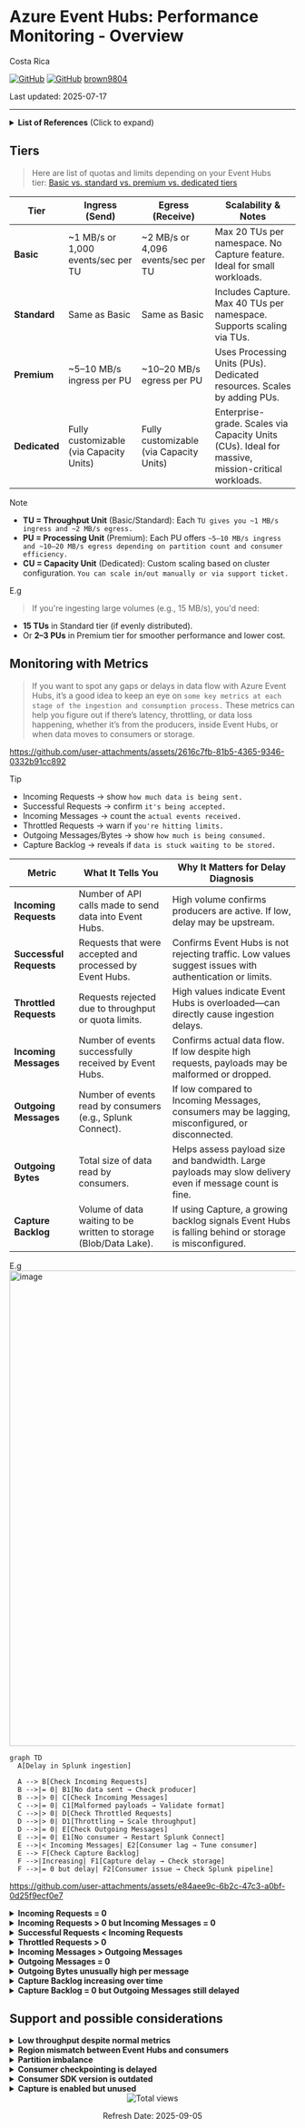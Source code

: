 # Azure Event Hubs: Performance Monitoring - Overview 

Costa Rica

[![GitHub](https://badgen.net/badge/icon/github?icon=github&label)](https://github.com) 
[![GitHub](https://img.shields.io/badge/--181717?logo=github&logoColor=ffffff)](https://github.com/)
[brown9804](https://github.com/brown9804)

Last updated: 2025-07-17

----------

<details>
<summary><b>List of References</b> (Click to expand)</summary>

- [Azure Event Hubs quotas and limits](https://learn.microsoft.com/en-us/azure/event-hubs/event-hubs-quotas#basic-vs-standard-vs-premium-vs-dedicated-tiers)

</details>

## Tiers

> Here are list of quotas and limits depending on your Event Hubs tier: [Basic vs. standard vs. premium vs. dedicated tiers](https://learn.microsoft.com/en-us/azure/event-hubs/event-hubs-quotas#basic-vs-standard-vs-premium-vs-dedicated-tiers)

| **Tier**       | **Ingress (Send)**                          | **Egress (Receive)**                         | **Scalability & Notes**                                                                 |
|----------------|---------------------------------------------|----------------------------------------------|------------------------------------------------------------------------------------------|
| **Basic**      | ~1 MB/s or 1,000 events/sec per TU          | ~2 MB/s or 4,096 events/sec per TU           | Max 20 TUs per namespace. No Capture feature. Ideal for small workloads.                |
| **Standard**   | Same as Basic                               | Same as Basic                                | Includes Capture. Max 40 TUs per namespace. Supports scaling via TUs.                   |
| **Premium**    | ~5–10 MB/s ingress per PU                   | ~10–20 MB/s egress per PU                    | Uses Processing Units (PUs). Dedicated resources. Scales by adding PUs.                 |
| **Dedicated**  | Fully customizable (via Capacity Units)     | Fully customizable (via Capacity Units)      | Enterprise-grade. Scales via Capacity Units (CUs). Ideal for massive, mission-critical workloads.|

> [!NOTE]
> - **TU = Throughput Unit** (Basic/Standard): Each `TU gives you ~1 MB/s ingress and ~2 MB/s egress.`
> - **PU = Processing Unit** (Premium): Each PU offers `~5–10 MB/s ingress and ~10–20 MB/s egress depending on partition count and consumer efficiency.`
> - **CU = Capacity Unit** (Dedicated): Custom scaling based on cluster configuration. `You can scale in/out manually or via support ticket.`

E.g 
> If you're ingesting large volumes (e.g., 15 MB/s), you'd need:
- **15 TUs** in Standard tier (if evenly distributed).
- Or **2–3 PUs** in Premium tier for smoother performance and lower cost.

## Monitoring with Metrics

> If you want to spot any gaps or delays in data flow with Azure Event Hubs, it’s a good idea to keep an eye on `some key metrics at each stage of the
> ingestion and consumption process.` These metrics can help you figure out if there’s latency, throttling,
> or data loss happening, whether it’s from the producers, inside Event Hubs, or when data moves to consumers or storage.

https://github.com/user-attachments/assets/2616c7fb-81b5-4365-9346-0332b91cc892

> [!TIP]
> - Incoming Requests → show `how much data is being sent.`
> - Successful Requests → confirm `it's being accepted.`
> - Incoming Messages → count the `actual events received.`
> - Throttled Requests → warn if `you're hitting limits.`
> - Outgoing Messages/Bytes → show `how much is being consumed.`
> - Capture Backlog → reveals if `data is stuck waiting to be stored.`

| **Metric**             | **What It Tells You**                                                                 | **Why It Matters for Delay Diagnosis**                                                                 |
|------------------------|----------------------------------------------------------------------------------------|----------------------------------------------------------------------------------------------------------|
| **Incoming Requests**  | Number of API calls made to send data into Event Hubs.                                | High volume confirms producers are active. If low, delay may be upstream.                               |
| **Successful Requests**| Requests that were accepted and processed by Event Hubs.                              | Confirms Event Hubs is not rejecting traffic. Low values suggest issues with authentication or limits.  |
| **Throttled Requests** | Requests rejected due to throughput or quota limits.                                  | High values indicate Event Hubs is overloaded—can directly cause ingestion delays.                      |
| **Incoming Messages**  | Number of events successfully received by Event Hubs.                                 | Confirms actual data flow. If low despite high requests, payloads may be malformed or dropped.          |
| **Outgoing Messages**  | Number of events read by consumers (e.g., Splunk Connect).                            | If low compared to Incoming Messages, consumers may be lagging, misconfigured, or disconnected.         |
| **Outgoing Bytes**     | Total size of data read by consumers.                                                 | Helps assess payload size and bandwidth. Large payloads may slow delivery even if message count is fine.|
| **Capture Backlog**    | Volume of data waiting to be written to storage (Blob/Data Lake).                     | If using Capture, a growing backlog signals Event Hubs is falling behind or storage is misconfigured.   |

E.g 
<img width="1901" height="838" alt="image" src="https://github.com/user-attachments/assets/54bf9b1e-c56c-4509-9716-a47848ce4359" />

```mermaid
graph TD
  A[Delay in Splunk ingestion]

  A --> B[Check Incoming Requests]
  B -->|= 0| B1[No data sent → Check producer]
  B -->|> 0| C[Check Incoming Messages]
  C -->|= 0| C1[Malformed payloads → Validate format]
  C -->|> 0| D[Check Throttled Requests]
  D -->|> 0| D1[Throttling → Scale throughput]
  D -->|= 0| E[Check Outgoing Messages]
  E -->|= 0| E1[No consumer → Restart Splunk Connect]
  E -->|< Incoming Messages| E2[Consumer lag → Tune consumer]
  E --> F[Check Capture Backlog]
  F -->|Increasing| F1[Capture delay → Check storage]
  F -->|= 0 but delay| F2[Consumer issue → Check Splunk pipeline]
```

https://github.com/user-attachments/assets/e84aee9c-6b2c-47c3-a0bf-0d25f9ecf0e7

<details>
<summary><strong>Incoming Requests = 0</strong></summary>

> - `Interpretation`: No data is being sent to Event Hubs. This typically means the upstream producer is inactive, misconfigured, or disconnected.
> - `Why This Matters`: If no requests are arriving, the delay is upstream—not within Event Hubs. This is the first checkpoint in the ingestion pipeline.
> - `Actions to Take`:  
>    - Verify that producers are running and targeting the correct Event Hub.  
>    - Check authentication credentials and network connectivity.  
>    - Review producer logs for errors or dropped messages.  
>    - Ensure DNS resolution and firewall rules allow outbound traffic.
</details>

<details>
<summary><strong>Incoming Requests > 0 but Incoming Messages = 0</strong></summary>

> - `Interpretation`: Requests are reaching Event Hubs, but no events are being accepted. This may indicate malformed payloads or schema mismatches.
> - `Why This Matters`: Traffic is arriving, but Event Hubs is unable to process it—likely due to formatting or validation issues.
> - `Actions to Take`:  
>    - Validate payload structure and encoding.  
>    - Check for serialization errors or schema mismatches.  
>    - Ensure the producer SDK is compatible with Event Hubs.  
>    - Review Event Hubs logs for dropped or rejected messages.
</details>

<details>
<summary><strong>Successful Requests < Incoming Requests</strong></summary>

> - `Interpretation`: Some requests are failing—likely due to quota limits, authentication errors, or SDK misconfigurations.
> - `Why This Matters`: Failed requests mean data is not entering the pipeline, which can result in partial ingestion or silent data loss.
> - `Actions to Take`:  
>    - Review Azure Monitor logs for error codes.  
>    - Check Event Hubs quota limits and authentication credentials.  
>    - Ensure the SDK is up to date and properly configured.  
>    - Monitor retry logic and backoff settings.
</details>

<details>
<summary><strong>Throttled Requests > 0</strong></summary>

> - `Interpretation`: Event Hubs is rejecting requests due to throughput limits being exceeded.
> - `Why This Matters`: Throttling causes ingestion delays and can lead to dropped messages if retries aren't configured.
> - `Actions to Take`:  
>    - Scale up throughput units (TUs).  
>    - Optimize producer batching and retry logic.  
>    - Consider upgrading to Premium or Dedicated tier.  
>    - Monitor partition distribution to avoid hotspots.
</details>

<details>
<summary><strong>Incoming Messages > Outgoing Messages</strong></summary>

> - `Interpretation`: Consumers are lagging behind. This could be due to slow processing, misconfiguration, or disconnection.
> - `Why This Matters`: Data accumulates in Event Hubs and delays downstream ingestion. This can lead to increased costs or message expiration.
> - `Actions to Take`:  
>    - Check consumer health and retry settings.  
>    - Monitor partition lag and scale out consumer instances.  
>    - Review consumer logs for processing delays.  
>    - Ensure checkpointing is functioning correctly.
</details>

<details>
<summary><strong>Outgoing Messages = 0</strong></summary>

> - `Interpretation`: No consumer is reading from Event Hubs. This may indicate a broken connection or inactive consumer.
> - `Why This Matters`: If no one is reading, data will remain in Event Hubs and eventually expire or overflow.
> - `Actions to Take`:  
>    - Restart consumer services and validate connection strings.  
>    - Check logs for authentication or network errors.  
>    - Ensure consumer is subscribed to the correct Event Hub and partitions.  
>    - Confirm that the consumer group is active and not blocked.
</details>

<details>
<summary><strong>Outgoing Bytes unusually high per message</strong></summary>

> - `Interpretation`: Payloads are large, which may slow down delivery due to bandwidth constraints or inefficient serialization.
> - `Why This Matters`: Large payloads can saturate the egress pipeline and delay consumer processing.
> - `Actions to Take`:  
>    - Compress payloads or reduce message size.  
>    - Use efficient serialization formats.  
>    - Increase consumer capacity or parallelism.  
>    - Monitor egress bandwidth and adjust partitioning strategy.
</details>

<details>
<summary><strong>Capture Backlog increasing over time</strong></summary>

> - `Interpretation`: Event Hubs is falling behind on writing to Blob Storage or Data Lake.
> - `Why This Matters`: A growing backlog indicates that data is stuck in Event Hubs and not being flushed to storage.
> - `Actions to Take`:  
>    - Check storage account health and write permissions.  
>    - Review capture configuration and partition mapping.  
>    - Monitor Event Hubs throughput and scale if needed.  
>    - Validate that the capture destination is reachable.
</details>

<details>
<summary><strong>Capture Backlog = 0 but Outgoing Messages still delayed</strong></summary>

> - `Interpretation`: Event Hubs is writing to storage successfully, but consumers are still slow.
> - `Why This Matters`: This isolates the delay to the consumer side, not Event Hubs or storage.
> - `Actions to Take`:  
>    - Investigate consumer performance and ingestion rate.  
>    - Check for downstream bottlenecks or queue saturation.  
>    - Review Splunk Connect logs and retry behavior.
</details>

## Support and possible considerations

<details>
<summary><strong>Low throughput despite normal metrics</strong></summary>

> - `Interpretation`: Event Hubs may be under-provisioned for your workload.
> - `Why This Matters`: This condition can mask performance issues and lead to inconsistent delivery rates.
> - `Actions to Take`:  
>    - Review throughput unit (TU) allocation.  
>    - Consider scaling up or moving to Premium/Dedicated tier.  
>    - Check partition count and ensure load is evenly distributed.
</details>

<details>
<summary><strong>Region mismatch between Event Hubs and consumers</strong></summary>

> - `Interpretation`: If Event Hubs and consumers are in different Azure regions, network latency can introduce delays.
> - `Why This Matters`: Cross-region traffic increases latency and can degrade performance.
> - `Actions to Take`:  
>    - Align Event Hubs and consumer services to the same region.  
>    - Use Azure Network Watcher to measure latency.  
>    - Consider ExpressRoute or private endpoints for critical workloads.
</details>

<details>
<summary><strong>Partition imbalance</strong></summary>

> - `Interpretation`: One partition receives significantly more traffic than others, creating a bottleneck.
> - `Why This Matters`: Uneven partition load can lead to throttling, consumer lag, and inefficient resource usage.
> - `Actions to Take`:  
>    - Use a custom partitioning strategy or round-robin.  
>    - Monitor per-partition metrics.  
>    - Rebalance producers and ensure consumers are evenly distributed.
</details>

<details>
<summary><strong>Consumer checkpointing is delayed</strong></summary>

> - `Interpretation`: Consumers aren’t checkpointing frequently, which may cause reprocessing or lag.
> - `Why This Matters`: Delayed checkpointing increases latency and can cause duplicate processing.
> - `Actions to Take`:  
>    - Review checkpointing interval and logic.  
>    - Ensure storage used for checkpoints is healthy.  
>    - Monitor EventProcessorClient logs.  
>    - Validate that checkpointing is enabled and functioning.
</details>

<details>
<summary><strong>Consumer SDK version is outdated</strong></summary>

> - `Interpretation`: Older SDKs may have inefficient polling, retry logic, or lack performance features.
> - `Why This Matters`: Using outdated SDKs can introduce latency and reduce reliability.
> - `Actions to Take`:  
>    - Upgrade to the latest Event Hubs SDK.  
>    - Review changelogs for performance improvements.  
>    - Validate retry and prefetch settings.  
>    - Test ingestion performance after upgrade.
</details>

<details>
<summary><strong>Capture is enabled but unused</strong></summary>

> - `Interpretation`: Event Hubs Capture is turned on, but the data is not being consumed or stored downstream. This can lead to unnecessary resource usage and potential confusion in diagnostics.
> - `Why This Matters`: Capture consumes throughput and storage resources. If it's enabled but unused, it may affect performance or cost without delivering value.
> - `Actions to Take`:  
>    - Review whether Capture is needed for your workload.  
>    - Disable Capture if it's not actively used for analytics or archival.  
>    - Check storage account configuration to ensure it's not misconfigured or unreachable.  
>    - Monitor Capture metrics to confirm data is being written and accessed.
</details>


<!-- START BADGE -->
<div align="center">
  <img src="https://img.shields.io/badge/Total%20views-1443-limegreen" alt="Total views">
  <p>Refresh Date: 2025-09-05</p>
</div>
<!-- END BADGE -->
